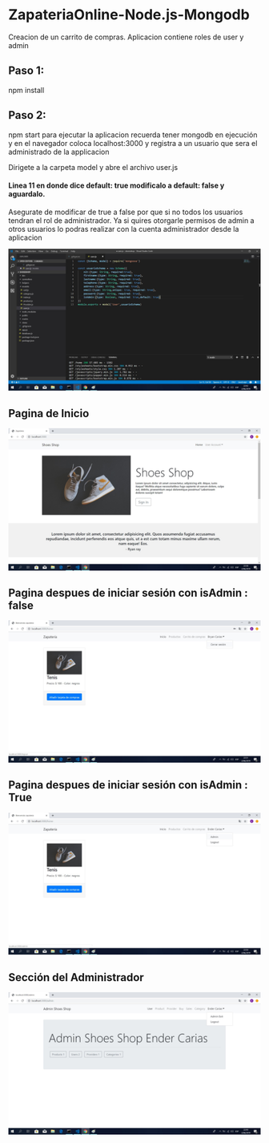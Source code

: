 # ZapateriaOnline-Node.js-Mongodb
Creacion de un carrito de compras. Aplicacion contiene roles de user y admin
## Paso 1: 
npm install
## Paso 2: 
npm start para ejecutar la aplicacion recuerda tener mongodb en ejecución
y en el navegador coloca localhost:3000 y registra a un usuario que sera el administrado de la applicacion

Dirigete a la carpeta model y abre el archivo user.js
#### Linea 11 en donde dice default: true modificalo a default: false y aguardalo.
Asegurate de modificar de true a false por que si no todos los usuarios tendran el rol de administrador. 
Ya si quires otorgarle permisos de admin a otros usuarios lo podras realizar con la cuenta administrador desde la aplicacion

![](https://github.com/bryancarias/ZapateriaOnline-Node.js-Mongodb/blob/master/public/images/Guia.jpg)

## Pagina de Inicio
![](https://github.com/bryancarias/ZapateriaOnline-Node.js-Mongodb/blob/master/public/images/home.jpg)
## Pagina despues de iniciar sesión con isAdmin : false
![](https://github.com/bryancarias/ZapateriaOnline-Node.js-Mongodb/blob/master/public/images/UserHome.jpg)
## Pagina despues de iniciar sesión con isAdmin : True
![](https://github.com/bryancarias/ZapateriaOnline-Node.js-Mongodb/blob/master/public/images/AdminHome.jpg)
## Sección del Administrador
![](https://github.com/bryancarias/ZapateriaOnline-Node.js-Mongodb/blob/master/public/images/Admin.jpg)

